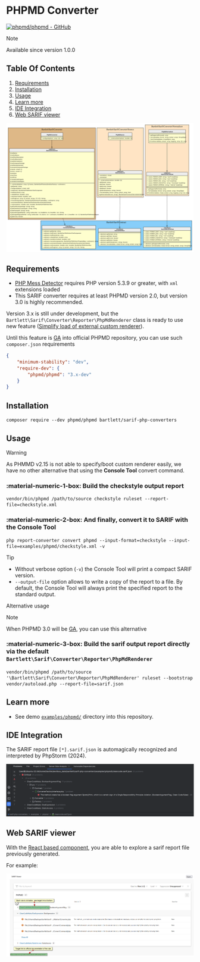 <!-- markdownlint-disable MD013 -->
# PHPMD Converter

[![phpmd/phpmd - GitHub](https://gh-card.dev/repos/phpmd/phpmd.svg?fullname=)](https://github.com/phpmd/phpmd)

> [!NOTE]
>
> Available since version 1.0.0

## Table Of Contents

1. [Requirements](#requirements)
2. [Installation](#installation)
3. [Usage](#usage)
4. [Learn more](#learn-more)
5. [IDE Integration](#ide-integration)
6. [Web SARIF viewer](#web-sarif-viewer)

![phpmd converter](../assets/images/converter-phpmd.graphviz.svg)

## Requirements

* [PHP Mess Detector][phpmd] requires PHP version 5.3.9 or greater, with `xml` extensions loaded
* This SARIF converter requires at least PHPMD version 2.0, but version 3.0 is highly recommended.

Version 3.x is still under development,
but the `Bartlett\Sarif\Converter\Reporter\PhpMdRenderer` class is ready to use new feature
([Simplify load of external custom renderer][phpmd-bootstrap]).

Until this feature is [GA][general-availability] into official PHPMD repository, you can use such `composer.json` requirements

```json
{
    "minimum-stability": "dev",
    "require-dev": {
        "phpmd/phpmd": "3.x-dev"
    }
}
```

## Installation

```shell
composer require --dev phpmd/phpmd bartlett/sarif-php-converters
```

## Usage

> [!WARNING]
>
> As PHMMD v2.15 is not able to specify/boot custom renderer easily,
> we have no other alternative that using the **Console Tool** convert command.

### :material-numeric-1-box: Build the checkstyle output report

```shell
vendor/bin/phpmd /path/to/source checkstyle ruleset --report-file=checkstyle.xml
```

### :material-numeric-2-box: And finally, convert it to SARIF with the **Console Tool**

```shell
php report-converter convert phpmd --input-format=checkstyle --input-file=examples/phpmd/checkstyle.xml -v
```

> [!TIP]
>
> * Without verbose option (`-v`) the Console Tool will print a compact SARIF version.
> * `--output-file` option allows to write a copy of the report to a file. By default, the Console Tool will always print the specified report to the standard output.

Alternative usage

> [!NOTE]
>
> When PHPMD 3.0 will be [GA][general-availability], you can use this alternative

### :material-numeric-3-box: Build the sarif output report directly via the default `Bartlett\Sarif\Converter\Reporter\PhpMdRenderer`

```shell
vendor/bin/phpmd /path/to/source '\Bartlett\Sarif\Converter\Reporter\PhpMdRenderer' ruleset --bootstrap vendor/autoload.php --report-file=sarif.json
```

## Learn more

* See demo [`examples/phpmd/`][example-folder] directory into this repository.

## IDE Integration

The SARIF report file `[*].sarif.json` is automagically recognized and interpreted by PhpStorm (2024).

![PHPStorm integration](../assets/images/phpstorm-phpmd.png)

## Web SARIF viewer

With the [React based component][sarif-web-component], you are able to explore a sarif report file previously generated.

For example:

![sarif-web-phpmd](../assets/images/sarif-web-phpmd.png)

[example-folder]: https://github.com/llaville/sarif-php-converters/blob/1.0/examples/phpmd/
[phpmd]: https://github.com/phpmd/phpmd
[sarif-web-component]: https://github.com/Microsoft/sarif-web-component
[phpmd-bootstrap]: https://github.com/phpmd/phpmd/issues/1196
[general-availability]: https://en.wikipedia.org/wiki/Software_release_life_cycle
